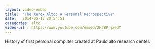 ```yaml
---
layout: video-embed
title:  "The Xerox Alto: A Personal Retrospective"
date:   2014-05-10 20:54:51
categories: alto
video-url : https://www.youtube.com/embed/2H2BPrgxedY
---
```

History of first personal computer created at Paulo alto research center.